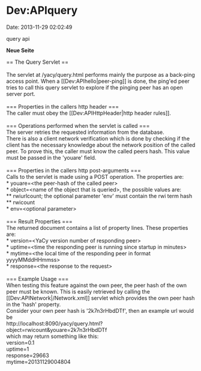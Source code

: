 Dev:APIquery
============

Date: 2013-11-29 02:02:49

query api

**Neue Seite**

<div>

== The Query Servlet ==\
\
The servlet at /yacy/query.html performs mainly the purpose as a
back-ping access point. When a \[\[Dev:APIhello\|peer-ping\]\] is done,
the ping\'ed peer tries to call this query servlet to explore if the
pinging peer has an open server port.\
\
=== Properties in the callers http header ===\
The caller must obey the \[\[Dev:APIHttpHeader\|http header rules\]\].\
\
=== Operations performed when the servlet is called ===\
The server retries the requested information from the database.\
There is also a client network verification which is done by checking if
the client has the necessary knowledge about the network position of the
called peer. To prove this, the caller must know the called peers hash.
This value must be passed in the \'youare\' field.\
\
=== Properties in the callers http post-arguments ===\
Calls to the servlet is made using a POST operation. The properties
are:\
\* youare=\<the peer-hash of the called peer\>\
\* object=\<name of the object that is queried\>, the possible values
are:\
\*\* rwiurlcount; the optional parameter \'env\' must contain the rwi
term hash\
\*\* rwicount\
\* env=\<optional parameter\>\
\
=== Result Properties ===\
The returned document contains a list of property lines. These
properties are:\
\* version=\<YaCy version number of responding peer\>\
\* uptime=\<time the responding peer is running since startup in
minutes\>\
\* mytime=\<the local time of the responding peer in format
yyyyMMddHHmmss\>\
\* response=\<the response to the request\>\
\
=== Example Usage ===\
When testing this feature against the own peer, the peer hash of the own
peer must be known. This is easily retrieved by calling the
\[\[Dev:APINetwork\|/Network.xml\]\] servlet which provides the own peer
hash in the \'hash\' property.\
Consider your own peer hash is \'2k7n3rHbdDTf\', then an example url
would be\
http://localhost:8090/yacy/query.html?object=rwicount&youare=2k7n3rHbdDTf\
which may return something like this:\
version=0.1\
uptime=1\
response=29663\
mytime=20131129004804

</div>
